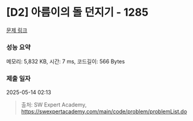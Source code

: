 # [D2] 아름이의 돌 던지기 - 1285 

[문제 링크](https://swexpertacademy.com/main/code/problem/problemDetail.do?contestProbId=AV18-stqI8oCFAZN) 

### 성능 요약

메모리: 5,832 KB, 시간: 7 ms, 코드길이: 566 Bytes

### 제출 일자

2025-05-14 02:13



> 출처: SW Expert Academy, https://swexpertacademy.com/main/code/problem/problemList.do